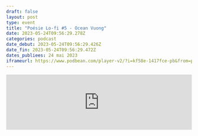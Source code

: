 ```yaml
---
draft: false
layout: post
type: event
title: "Poésie Lo-fi #5 - Ocean Vuong"
date: 2023-05-24T09:56:29.278Z
categories: podcast
date_debut: 2023-05-24T09:56:29.426Z
date_fin: 2023-05-24T09:56:29.472Z
dates_publiees: 24 mai 2023
iframeurl: https://www.podbean.com/player-v2/?i=kf58e-1417fce-pb&from=pb6admin&share=1&download=1&rtl=0&fonts=Arial&skin=1&font-color=auto&logo_link=episode_page&btn-skin=7
---
```

<iframe title="Poésie Lo-fi #5 - Ocean Vuong" allowtransparency="true" style="border: none; min-width: min(100%, 430px);" scrolling="no" data-name="pb-iframe-player" src="https://www.podbean.com/player-v2/?i=kf58e-1417fce-pb&from=pb6admin&share=1&download=1&rtl=0&fonts=Arial&skin=1&font-color=auto&logo_link=episode_page&btn-skin=7" width="100%" height="150"></iframe>